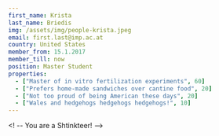 ```yaml
---
first_name: Krista
last_name: Briedis
img: /assets/img/people-krista.jpeg
email: first.last@imp.ac.at
country: United States
member_from: 15.1.2017
member_till: now
position: Master Student
properties:
  - ["Master of in vitro fertilization experiments", 60]
  - ["Prefers home-made sandwiches over cantine food", 20]
  - ["Not too proud of being American these days", 20]
  - ["Wales and hedgehogs hedgehogs hedgehogs!", 10]
---
```

<! --
You are a Shtinkteer!
-->
